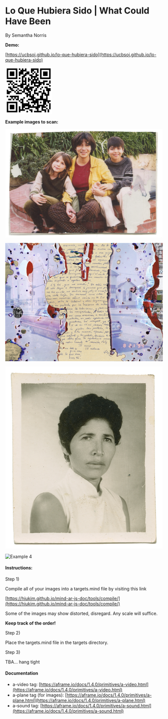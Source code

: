 Lo Que Hubiera Sido | What Could Have Been
============

By Semantha Norris

**Demo:**

[https://ucbsoj.github.io/lo-que-hubiera-sido](https://ucbsoj.github.io/lo-que-hubiera-sido)

<img src="/media/qr.png?raw=true" width="150" height="150" alt="QR code">

**Example images to scan:**

![Example 1](/targets/HS01-target.png?raw=true "Example 1")

![Example 2](/targets/HS02-target.jpg?raw=true "Example 2")

![Example 3](/targets/HS03-target.png?raw=true "Example 3")

![Example 4](/targets/HS04-target.png?raw=true "Example 4")


#### Instructions:

Step 1)

Compile all of your images into a targets.mind file by visiting this link

[https://hiukim.github.io/mind-ar-js-doc/tools/compile/](https://hiukim.github.io/mind-ar-js-doc/tools/compile/)

Some of the images may show distorted, disregard. Any scale will suffice. 

**Keep track of the order!**

Step 2)

Place the targets.mind file in the targets directory.

Step 3)

TBA... hang tight

#### Documentation

* a-video tag: [https://aframe.io/docs/1.4.0/primitives/a-video.html](https://aframe.io/docs/1.4.0/primitives/a-video.html)
* a-plane tag (for images): [https://aframe.io/docs/1.4.0/primitives/a-plane.html](https://aframe.io/docs/1.4.0/primitives/a-plane.html)
* a-sound tag: [https://aframe.io/docs/1.4.0/primitives/a-sound.html](https://aframe.io/docs/1.4.0/primitives/a-sound.html)

